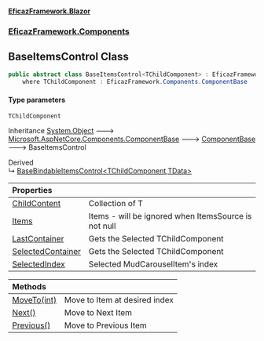 #### [EficazFramework.Blazor](EficazFrameworkBlazor.md 'EficazFramework Blazor')
### [EficazFramework.Components](EficazFrameworkBlazor.md#EficazFramework.Components 'EficazFramework.Components')

## BaseItemsControl<TChildComponent> Class

```csharp
public abstract class BaseItemsControl<TChildComponent> : EficazFramework.Components.ComponentBase
    where TChildComponent : EficazFramework.Components.ComponentBase
```
#### Type parameters

<a name='EficazFramework.Components.BaseItemsControl_TChildComponent_.TChildComponent'></a>

`TChildComponent`

Inheritance [System.Object](https://docs.microsoft.com/en-us/dotnet/api/System.Object 'System.Object') &#129106; [Microsoft.AspNetCore.Components.ComponentBase](https://docs.microsoft.com/en-us/dotnet/api/Microsoft.AspNetCore.Components.ComponentBase 'Microsoft.AspNetCore.Components.ComponentBase') &#129106; [ComponentBase](ComponentBase.md 'EficazFramework.Components.ComponentBase') &#129106; BaseItemsControl<TChildComponent>

Derived  
&#8627; [BaseBindableItemsControl&lt;TChildComponent,TData&gt;](BaseBindableItemsControl_TChildComponent,TData_.md 'EficazFramework.Components.BaseBindableItemsControl<TChildComponent,TData>')

| Properties | |
| :--- | :--- |
| [ChildContent](BaseItemsControl_TChildComponent_.ChildContent.md 'EficazFramework.Components.BaseItemsControl<TChildComponent>.ChildContent') | Collection of T |
| [Items](BaseItemsControl_TChildComponent_.Items.md 'EficazFramework.Components.BaseItemsControl<TChildComponent>.Items') | Items - will be ignored when ItemsSource is not null |
| [LastContainer](BaseItemsControl_TChildComponent_.LastContainer.md 'EficazFramework.Components.BaseItemsControl<TChildComponent>.LastContainer') | Gets the Selected TChildComponent |
| [SelectedContainer](BaseItemsControl_TChildComponent_.SelectedContainer.md 'EficazFramework.Components.BaseItemsControl<TChildComponent>.SelectedContainer') | Gets the Selected TChildComponent |
| [SelectedIndex](BaseItemsControl_TChildComponent_.SelectedIndex.md 'EficazFramework.Components.BaseItemsControl<TChildComponent>.SelectedIndex') | Selected MudCarouselItem's index |

| Methods | |
| :--- | :--- |
| [MoveTo(int)](BaseItemsControl_TChildComponent_.MoveTo(int).md 'EficazFramework.Components.BaseItemsControl<TChildComponent>.MoveTo(int)') | Move to Item at desired index |
| [Next()](BaseItemsControl_TChildComponent_.Next().md 'EficazFramework.Components.BaseItemsControl<TChildComponent>.Next()') | Move to Next Item |
| [Previous()](BaseItemsControl_TChildComponent_.Previous().md 'EficazFramework.Components.BaseItemsControl<TChildComponent>.Previous()') | Move to Previous Item |
